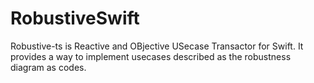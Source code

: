 # RobustiveSwift

Robustive-ts is Reactive and OBjective USecase Transactor for Swift. It provides a way to implement usecases described as the robustness diagram as codes.
